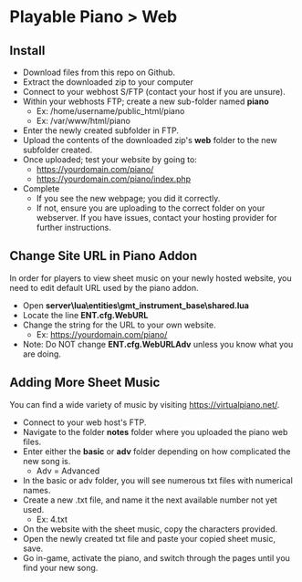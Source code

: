 # Playable Piano > Web

## Install
- Download files from this repo on Github.
- Extract the downloaded zip to your computer
- Connect to your webhost S/FTP (contact your host if you are unsure).
- Within your webhosts FTP; create a new sub-folder named **piano**
  - Ex: /home/username/public_html/piano
  - Ex: /var/www/html/piano
- Enter the newly created subfolder in FTP.
- Upload the contents of the downloaded zip's **web** folder to the new subfolder created.
- Once uploaded; test your website by going to:
  - https://yourdomain.com/piano/
  - https://yourdomain.com/piano/index.php
- Complete
  - If you see the new webpage; you did it correctly.
  - If not, ensure you are uploading to the correct folder on your webserver. If you have issues, contact your hosting provider for further instructions.

## Change Site URL in Piano Addon
In order for players to view sheet music on your newly hosted website, you need to edit default URL used by the piano addon.
- Open **server\lua\entities\gmt_instrument_base\shared.lua**
- Locate the line **ENT.cfg.WebURL**
- Change the string for the URL to your own website.
  - Ex: https://yourdomain.com/piano/
- Note: Do NOT change **ENT.cfg.WebURLAdv** unless you know what you are doing.

## Adding More Sheet Music
You can find a wide variety of music by visiting https://virtualpiano.net/.
- Connect to your web host's FTP.
- Navigate to the folder **notes** folder where you uploaded the piano web files.
- Enter either the **basic** or **adv** folder depending on how complicated the new song is. 
  - Adv = Advanced
- In the basic or adv folder, you will see numerous txt files with numerical names.
- Create a new .txt file, and name it the next available number not yet used.
  - Ex: 4.txt
- On the website with the sheet music, copy the characters provided.
- Open the newly created txt file and paste your copied sheet music, save.
- Go in-game, activate the piano, and switch through the pages until you find your new song.
